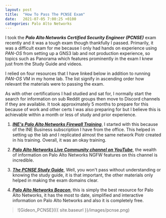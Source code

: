 ```yaml
---
layout: post
title:  "How To Pass The PCNSE Exam"
date:   2021-07-05 7:00:25 +0100
categories: Palo Alto Networks
---
```


I took the **_Palo Alto Networks Certified Security Engineer (PCNSE)_** exam recently and it was a tough exam though thankfully I passed. Primarily, it was a difficult exam for me because I only had hands on experience using _PAN-OS_ from setting up a GNS3 lab and not production experience, so topics such as Panorama which features prominently in the exam I knew just from the Study Guide and videos. 

I relied on four resources that I have linked below in addition to running _PAN-OS_ VM in my home lab. The list signify in ascending order how relevant the materials were to passing the exam. 

As with other certifications I had studied and sat for, I normally start the search for information on sub Reddit groups then move to Discord channels if they are available.  It took approximately 5 months to prepare for this because of work and other certs I was also preparing for but I believe this is achievable within a month or less of study and prior experience.



1. [**_INE's Palo Alto Networks Firewall Training_**](https://my.ine.com/CyberSecurity/learning-paths/93bb7fc7-8a65-4e9e-9ee0-c2eb7070fcec/palo-alto-networks-firewall), I started with this because of the INE Business subscription I have from the office.  This helped in setting up the lab and I replicated almost the same network Piotr created in his training. Overall, it was an okay training. 


2. [**_Palo Alto Networks Live Community channel on YouTube_**](https://www.youtube.com/channel/UCPRouchFt58TZnjoI65aelA), the wealth of information on Palo Alto Networks NGFW features on this channel is incredible. 


3. [**_The PCNSE Study Guide_**](https://www.paloaltonetworks.com/content/dam/pan/en_US/assets/pdf/datasheets/education/pcnse-study-guide.pdf), Well, you won't pass without understanding or knowing the study guide, it is that important, the other materials only helped in making the exam domains clear.


4. [**_Palo Alto Networks Beacon_**](https://beacon.paloaltonetworks.com/student/catalog), this is simply the best resource for Palo Alto Networks, it has the most to date, simplified and interactive information on Palo Alto Networks and also it is completely free. 



>![Gideon_PCNSE]({{ site.baseurl }}/images/pcnse.png)


